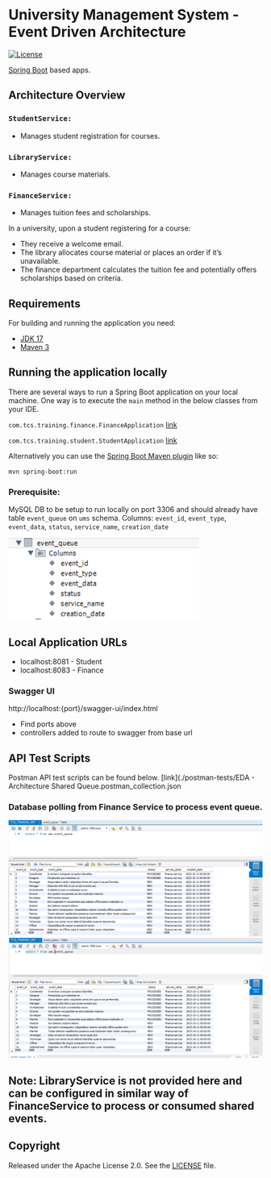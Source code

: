 # University Management System - Event Driven Architecture

[![License](http://img.shields.io/:license-apache-blue.svg)](http://www.apache.org/licenses/LICENSE-2.0.html)

[Spring Boot](http://projects.spring.io/spring-boot/) based apps.

## Architecture Overview

### ```StudentService: ```
* Manages student registration for courses.
### ```LibraryService: ```
*  Manages course materials.
### ```FinanceService: ```
*  Manages tuition fees and scholarships.

In a university, upon a student registering for a course:

* They receive a welcome email.
* The library allocates course material or places an order if it’s unavailable.
* The finance department calculates the tuition fee and potentially offers scholarships based on criteria.

## Requirements

For building and running the application you need:

- [JDK 17](https://www.oracle.com/java/technologies/javase/jdk17-archive-downloads.html)
- [Maven 3](https://maven.apache.org)

## Running the application locally

There are several ways to run a Spring Boot application on your local machine. One way is to execute the `main` method
in the below classes from your IDE.

`com.tcs.training.finance.FinanceApplication`
[link](./finance-service/src/main/java/com/tcs/training/finance/FinanceApplication.java)

`com.tcs.training.student.StudentApplication`
[link](./student-service/src/main/java/com/tcs/training/student/StudentApplication.java)

Alternatively you can use
the [Spring Boot Maven plugin](https://docs.spring.io/spring-boot/docs/current/reference/html/build-tool-plugins-maven-plugin.html)
like so:

```shell
mvn spring-boot:run
```

### Prerequisite:
MySQL DB to be setup to run locally on port 3306 and should already have table ```event_queue``` on ```ums``` schema.
Columns: ```event_id```, ```event_type```, ```event_data```, ```status```, ```service_name```, ```creation_date```

![img_3.png](img_3.png)

## Local Application URLs

* localhost:8081 - Student
* localhost:8083 - Finance

### Swagger UI

http://localhost:{port}/swagger-ui/index.html
* Find ports above
* controllers added to route to swagger from base url


## API Test Scripts
Postman API test scripts can be found below.
[link](./postman-tests/EDA - Architecture Shared Queue.postman_collection.json


### Database polling from Finance Service to process event queue.
![img.png](img.png)
![img_2.png](img_2.png)

## Note: LibraryService is not provided here and can be configured in similar way of FinanceService to process or consumed shared events.

## Copyright

Released under the Apache License 2.0. See
the [LICENSE](https://github.com/arghyagiri/microservice-e2/blob/main/LICENSE) file.
